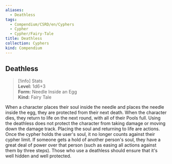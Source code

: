 ```yaml
---
aliases:
  - Deathless
tags:
  - Compendium/CSRD/en/Cyphers
  - Cypher
  - Cypher/Fairy-Tale
title: Deathless
collection: Cyphers
kind: Compendium
---
```

## Deathless  
>[!info] Stats  
> **Level:** 1d6+3  
> **Form:** Needle Inside an Egg  
> **Kind:** Fairy Tale
  
When a character places their soul inside the needle and places the needle inside the egg, they are protected from their next death. When the character dies, they return to life on the next round, with all of their Pools full. Using the deathless does not protect the character from taking damage or moving down the damage track. Placing the soul and returning to life are actions. Once the cypher holds the user's soul, it no longer counts against their cypher limit. If someone gets a hold of another person's soul, they have a great deal of power over that person (such as easing all actions against them by three steps). Those who use a deathless should ensure that it's well hidden and well protected.